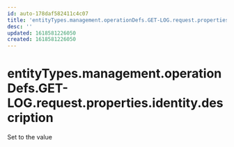 ```yaml
---
id: auto-178daf582411c4c07
title: 'entityTypes.management.operationDefs.GET-LOG.request.properties.identity.description'
desc: ''
updated: 1618581226050
created: 1618581226050
---
```

# entityTypes.management.operationDefs.GET-LOG.request.properties.identity.description

Set to the value 